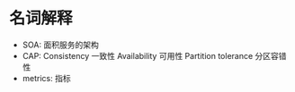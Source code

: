 # 名词解释

* SOA: 面积服务的架构
* CAP: Consistency  一致性     Availability 可用性     Partition tolerance 分区容错性
* metrics: 指标

    
    
